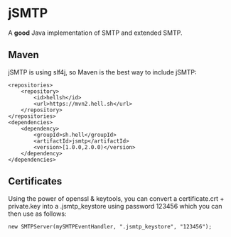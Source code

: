 # jSMTP

A **good** Java implementation of SMTP and extended SMTP.

## Maven

jSMTP is using slf4j, so Maven is the best way to include jSMTP:

    <repositories>
        <repository>
            <id>hellsh</id>
            <url>https://mvn2.hell.sh</url>
        </repository>
    </repositories>
    <dependencies>
        <dependency>
            <groupId>sh.hell</groupId>
            <artifactId>jsmtp</artifactId>
            <version>[1.0.0,2.0.0)</version>
        </dependency>
    </dependencies>

## Certificates

Using the power of openssl & keytools, you can convert a certificate.crt + private.key into a .jsmtp_keystore using password 123456 which you can then use as follows:

    new SMTPServer(mySMTPEventHandler, ".jsmtp_keystore", "123456");
